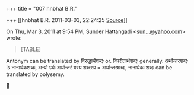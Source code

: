 +++
title = "007 hnbhat B.R."

+++
[[hnbhat B.R.	2011-03-03, 22:24:25 [Source](https://groups.google.com/g/samskrita/c/6hh6DzcBTYQ)]]



On Thu, Mar 3, 2011 at 9:54 PM, Sunder Hattangadi \<[sun...@yahoo.com]()\> wrote:  

> [TABLE]

  

Antonym can be translated by विरुद्धार्थशब्दः or. विपरीतार्थशब्दः generally. अर्थान्तरशब्दः is नानार्थकशब्दः, अन्यो ऽर्थः अर्थान्तरं यस्य शब्दस्य = अर्थान्तरशब्दः, नानार्थकः शब्दः can be translated by polysemy.






